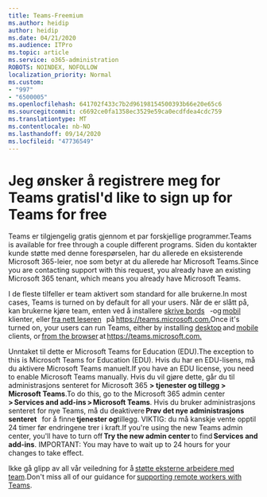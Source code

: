 ```yaml
---
title: Teams-Freemium
ms.author: heidip
author: heidip
ms.date: 04/21/2020
ms.audience: ITPro
ms.topic: article
ms.service: o365-administration
ROBOTS: NOINDEX, NOFOLLOW
localization_priority: Normal
ms.custom:
- "997"
- "6500005"
ms.openlocfilehash: 641702f433c7b2d96198154500393b66e20e65c6
ms.sourcegitcommit: c6692ce0fa1358ec3529e59ca0ecdfdea4cdc759
ms.translationtype: MT
ms.contentlocale: nb-NO
ms.lasthandoff: 09/14/2020
ms.locfileid: "47736549"
---
```

# <a name="id-like-to-sign-up-for-teams-for-free"></a><span data-ttu-id="bebd7-102">Jeg ønsker å registrere meg for Teams gratis</span><span class="sxs-lookup"><span data-stu-id="bebd7-102">I'd like to sign up for Teams for free</span></span>

<span data-ttu-id="bebd7-103">Teams er tilgjengelig gratis gjennom et par forskjellige programmer.</span><span class="sxs-lookup"><span data-stu-id="bebd7-103">Teams is available for free through a couple different programs.</span></span> <span data-ttu-id="bebd7-104">Siden du kontakter kunde støtte med denne forespørselen, har du allerede en eksisterende Microsoft 365-leier, noe som betyr at du allerede har Microsoft Teams.</span><span class="sxs-lookup"><span data-stu-id="bebd7-104">Since you are contacting support with this request, you already have an existing Microsoft 365 tenant, which means you already have Microsoft Teams.</span></span>

<span data-ttu-id="bebd7-105">I de fleste tilfeller er team aktivert som standard for alle brukerne.</span><span class="sxs-lookup"><span data-stu-id="bebd7-105">In most cases, Teams is turned on by default for all your users.</span></span> <span data-ttu-id="bebd7-106">Når de er slått på, kan brukerne kjøre team, enten ved å installere [skrive bords](https://docs.microsoft.com/MicrosoftTeams/get-clients#desktop-client)   -og [mobil](https://docs.microsoft.com/MicrosoftTeams/get-clients#mobile-clients) klienter, eller [fra nett leseren](https://docs.microsoft.com/MicrosoftTeams/get-clients#web-client)   på <https://teams.microsoft.com.></span><span class="sxs-lookup"><span data-stu-id="bebd7-106">Once it's turned on, your users can run Teams, either by installing [desktop](https://docs.microsoft.com/MicrosoftTeams/get-clients#desktop-client) and [mobile](https://docs.microsoft.com/MicrosoftTeams/get-clients#mobile-clients) clients, or [from the browser](https://docs.microsoft.com/MicrosoftTeams/get-clients#web-client) at <https://teams.microsoft.com.></span></span>

<span data-ttu-id="bebd7-107">Unntaket til dette er Microsoft Teams for Education (EDU).</span><span class="sxs-lookup"><span data-stu-id="bebd7-107">The exception to this is Microsoft Teams for Education (EDU).</span></span> <span data-ttu-id="bebd7-108">Hvis du har en EDU-lisens, må du aktivere Microsoft Teams manuelt.</span><span class="sxs-lookup"><span data-stu-id="bebd7-108">If you have an EDU license, you need to enable Microsoft Teams manually.</span></span> <span data-ttu-id="bebd7-109">Hvis du vil gjøre dette, går du til administrasjons senteret for Microsoft 365 **> tjenester og tillegg > Microsoft Teams**.</span><span class="sxs-lookup"><span data-stu-id="bebd7-109">To do this, go to the Microsoft 365 admin center **> Services and add-ins > Microsoft Teams**.</span></span> <span data-ttu-id="bebd7-110">Hvis du bruker administrasjons senteret for nye Teams, må du deaktivere **Prøv det nye administrasjons senteret**   for å finne **tjenester og**tillegg. VIKTIG: du må kanskje vente opptil 24 timer før endringene trer i kraft.</span><span class="sxs-lookup"><span data-stu-id="bebd7-110">If you're using the new Teams admin center, you'll have to turn off **Try the new admin center** to find **Services and add-ins**. IMPORTANT: You may have to wait up to 24 hours for your changes to take effect.</span></span>

<span data-ttu-id="bebd7-111">Ikke gå glipp av all vår veiledning for å [støtte eksterne arbeidere med team](https://docs.microsoft.com/MicrosoftTeams/support-remote-work-with-teams).</span><span class="sxs-lookup"><span data-stu-id="bebd7-111">Don't miss all of our guidance for [supporting remote workers with Teams](https://docs.microsoft.com/MicrosoftTeams/support-remote-work-with-teams).</span></span>
